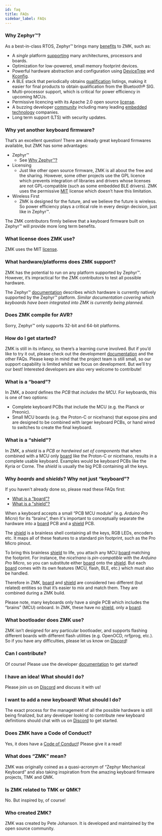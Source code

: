 ```yaml
---
id: faq
title: FAQs
sidebar_label: FAQs
---
```


### Why Zephyr™?

As a best-in-class RTOS, Zephyr™ brings many [benefits](https://www.zephyrproject.org/benefits) to ZMK, such as:
- A *single* platform [supporting](https://docs.zephyrproject.org/latest/boards) many architectures, processors and boards.
- Optimization for low-powered, small memory footprint devices.
- Powerful hardware abstraction and configuration using [DeviceTree](https://docs.zephyrproject.org/latest/guides/dts/index.html) and [Kconfig](https://docs.zephyrproject.org/latest/guides/kconfig/index.html).
- A BLE stack that periodically obtains [qualification](https://docs.zephyrproject.org/latest/guides/bluetooth/bluetooth-qual.html) listings, making it easier for final products to obtain qualification from the Bluetooth® SIG.
- Multi-processor support, which is critical for power efficiency in upcoming MCUs.
- Permissive licencing with its Apache 2.0 open source [license](https://www.apache.org/licenses/LICENSE-2.0).
- A buzzing developer [community](https://github.com/zephyrproject-rtos/zephyr) including many leading [embedded technology](https://www.zephyrproject.org/project-members) companies.
- Long term support (LTS) with security updates.

### Why yet another keyboard firmware?

That’s an excellent question!  There are already great keyboard firmwares available, but ZMK has some advantages:

- Zephyr™
  - See [Why Zephyr™?](#why-zephyr)
- Licensing
  - Just like other open source firmware, ZMK is all about the free and the sharing.  However, some other projects use the GPL licence which prevents integration of libraries and drivers whose licenses are not GPL-compatible (such as some embedded BLE drivers).  ZMK uses the permissive [MIT](https://github.com/zmkfirmware/zmk/blob/master/LICENSE) license which doesn’t have this limitation.
- Wireless First
  - ZMK is designed for the future, and we believe the future is wireless.  So power efficiency plays a critical role in every design decision, just like in Zephyr™.

The ZMK contributors firmly believe that a keyboard firmware built on Zephyr™ will provide more long term benefits.

### What license does ZMK use?

ZMK uses the MIT [license](https://github.com/zmkfirmware/zmk/blob/master/LICENSE).

### What hardware/platforms does ZMK support?

ZMK has the potential to run on any platform supported by Zephyr™.  However, it’s impractical for the ZMK contributors to test all possible hardware.

The Zephyr™ [documentation](https://docs.zephyrproject.org/latest/boards/index.html) describes which hardware is currently natively supported by the Zephyr™ platform.  *Similar documentation covering which keyboards have been integrated into ZMK is currently being planned.*

### Does ZMK compile for AVR?

Sorry, Zephyr™ only supports 32-bit and 64-bit platforms.

### How do I get started?

ZMK is still in its infancy, so there’s a learning curve involved.  But if you’d like to try it out, please check out the development [documentation](/docs) and the other FAQs.  Please keep in mind that the project team is still small, so our support capability is limited whilst we focus on development.  But we’ll try our best!  Interested developers are also very welcome to contribute!

### What is a “board”?

In ZMK, a *board* defines the *PCB* that *includes the MCU*.
For keyboards, this is one of two options:
- Complete keyboard PCBs that include the MCU (e.g. the Planck or Preonic).
- Small MCU boards (e.g. the Proton-C or nice!nano) that expose pins and are designed to be combined with larger keyboard PCBs, or hand wired to switches to create the final keyboard.

### What is a “shield”?

In ZMK, a *shield* is a *PCB* or *hardwired set of components* that when combined with a MCU only [board](#what-is-a-board) like the Proton-C or nice!nano, results in a complete usable keyboard. Examples would be keyboard PCBs like the Kyria or Corne.  The *shield* is usually the big PCB containing all the keys.

### Why *boards* and *shields*?  Why not just “keyboard”?

If you haven't already done so, please read these FAQs first:
- [What is a “board”?](#what-is-a-board)
- [What is a "shield"?](#what-is-a-shield)

When a keyboard accepts a small “PCB MCU module” (e.g. *Arduino Pro Micro*) for its “brains”, then it's important to conceptually separate the hardware into a [board](#what-is-a-board) PCB and a [shield](#what-is-a-shield) PCB.

The [shield](#what-is-a-shield) is a brainless shell containing all the keys, RGB LEDs, encoders etc.  It maps all of these features to a standard pin footprint, such as the Pro Micro pinout.

To bring this brainless [shield](#what-is-a-shield) to life, you attach any MCU [board](#what-is-a-board) matching the footprint.  For instance, the *nice!nano* is *pin-compatible* with the *Arduino Pro Micro*, so you can substitute either [board](#what-is-a-board) onto the [shield](#what-is-a-shield).  But each [board](#what-is-a-board) comes with its own features (MCU, flash, BLE, etc.) which must also be handled.

Therefore in ZMK, [board](#what-is-a-board) and [shield](#what-is-a-shield) are considered two different (but related) entities so that it’s easier to mix and match them.  They are combined during a ZMK build.

Please note, many keyboards only have a single PCB which includes the “brains” (MCU) onboard.  In ZMK, these have no [shield](#what-is-a-shield), only a [board](#what-is-a-board).

### What bootloader does ZMK use?

ZMK isn’t designed for any particular bootloader, and supports flashing different boards with different flash utilities (e.g. OpenOCD, nrfjprog, etc.).  So if you have any difficulties, please let us know on  [Discord](https://discord.gg/VJnx9kr)!

### Can I contribute?

Of course!  Please use the developer [documentation](/docs) to get started!

### I have an idea!  What should I do?

Please join us on [Discord](https://discord.gg/VJnx9kr) and discuss it with us!

### I want to add a new keyboard!  What should I do?

The exact process for the management of all the possible hardware is still being finalized, but any developer looking to contribute new keyboard definitions should chat with us on [Discord](https://discord.gg/VJnx9kr) to get started.

### Does ZMK have a Code of Conduct?

Yes, it does have a [Code of Conduct](https://github.com/zmkfirmware/zmk/blob/master/CODE_OF_CONDUCT.md)!  Please give it a read!

### What does “ZMK” mean?

ZMK was originally coined as a quasi-acronym of “Zephyr Mechanical Keyboard” and also taking inspiration from the amazing keyboard firmware projects, TMK and QMK.

### Is ZMK related to TMK or QMK?

No.  But inspired by, of course!

### Who created ZMK?

ZMK was created by Pete Johanson.  It is developed and maintained by the open source community.